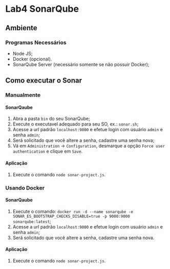 # Lab4 SonarQube

## Ambiente

### Programas Necessários

* Node JS;
* Docker (opcional).
* SonarQube Server (necessário somente se não possuir Docker);

## Como executar o Sonar

### Manualmente

#### SonarQaube

1. Abra a pasta `bin` do seu SonarQube;
2. Execute o executavel adequado para seu SO, ex.: `sonar.sh`;
3. Acesse a url padrão `localhost:9000` e efetue login com usuário `admin` e senha `admin`;
4. Será solicitado que você altere a senha, cadastre uma senha nova;
5. Vá em `Administration` -> `Configuration`, desmarque a opção `Force user authentication` e clique em `Save`. 

#### Aplicação

1. Execute o comando `node sonar-project.js`.

### Usando Docker

#### SonarQaube

1. Execute o comando: `docker run -d --name sonarqube -e SONAR_ES_BOOTSTRAP_CHECKS_DISABLE=true -p 9000:9000 sonarqube:latest`;
2. Acesse a url padrão `localhost:9000` e efetue login com usuário `admin` e senha `admin`;
3. Será solicitado que você altere a senha, cadastre uma senha nova.

#### Aplicação

1. Execute o comando `node sonar-project.js`.
